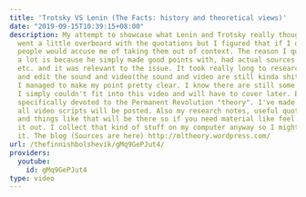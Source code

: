 ```yaml
---
title: 'Trotsky VS Lenin (The Facts: history and theoretical views)'
date: "2019-09-15T10:39:15+08:00"
description: My attempt to showcase what Lenin and Trotsky really thought. Probably
  went a little overboard with the quotations but I figured that if I didn't then
  people would accuse me of taking them out of context. The reason I quoted C. Allen
  a lot is because he simply made good points with, had actual sources and numbers
  etc. and it was relevant to the issue. It took really long to research, write, record
  and edit the sound and video(the sound and video are still kinda shit) but I think
  I managed to make my point pretty clear. I know there are still some things that
  I simply couldn't fit into this video and will have to cover later. Expect a video
  specifically devoted to the Permanent Revolution "theory". I've made a blog where
  all video scripts will be posted. Also my research notes, useful quotations, statistics
  and things like that will be there so if you need material like feel free to check
  it out. I collect that kind of stuff on my computer anyway so I might as well share
  it. The blog (Sources are here) http://mltheory.wordpress.com/
url: /thefinnishbolshevik/gMq9GePJut4/
providers:
  youtube:
    id: gMq9GePJut4
type: video
---
```

